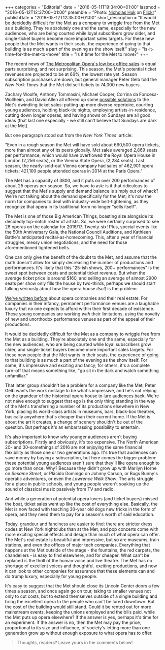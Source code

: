 +++
categories = "Editorial"
date = "2016-05-11T19:34:00+01:00"
lastmod = "2016-05-12T12:37:00+01:00"
preamble = "Photo: [Nicholas Huk](https://www.flickr.com/photos/128359034@N07/17233058042) on [Flickr](https://creativecommons.org/licenses/by/2.0/)"
publishDate = "2016-05-12T12:35:00+01:00"
short_description = "It would be decidedly difficult for the Met as a company to wriggle free from the Met as a building. They're absolutely one and the same, especially for the new audiences, who are being courted while loyal subscribers grow older, and single-ticket buyers become more important sales targets. For these new people that the Met wants in their seats, the experience of going to that building is as much a part of the evening as the show itself."
slug = "is-it-time-for-the-met-to-move"
title = "Is it time for the Met to move?"
+++

The recent news of [The Metropolitan Opera's low box office sales](http://www.nytimes.com/2016/05/07/arts/music/metropolitan-opera-faces-a-slide-in-box-office-revenues.html) is equal parts surprising, and not surprising. This season, the Met's potential ticket revenues are projected to be at 66%, the lowest rate yet. Season subscription purchases are down, but general manager Peter Gelb told the *New York Times* that the Met did sell tickets to 74,000 new buyers. 

Zachary Woolfe, Anthony Tommasini, Michael Cooper, Corrina da Foncesa-Wollheim, and David Allen all offered up some [possible solutions](http://www.nytimes.com/2016/05/08/arts/music/the-met-opera-is-struggling-how-can-it-fill-those-empty-seats.html) to the Met's dwindling ticket sales: putting up more diverse repertoire, courting young audiences, holding black-tie nights, employing artists-in-residence, cutting down longer operas, and having shows on Sundays are all good ideas (that last one especially - we still can't believe that Sundays are dark at the Met).

But one paragraph stood out from the *New York Times*' article:

"Even in a rough season the Met will have sold about 660,500 opera tickets, more than almost any of its peers globally. Met sales averaged 2,869 seats per performance, which would have overflowed the Royal Opera House in London (2,256 seats), or the Vienna State Opera, (2,284 seats). Last season, the nearly-sold-out Vienna company had sales of 462,901 opera tickets; 421,100 people attended operas in 2014 at the Paris Opera."

The Met has a capacity of 3800, and it puts on over 200 performances of about 25 operas per season. So, we have to ask: is it that ridiculous to suggest that the Met's supply and demand balance is simply out of whack? We're not talking about the demand specifically for the Met; it's now the norm for companies to deal with industry-wide belt-tightening, as they recognize that opera in its traditional form no longer "sells itself". 

The Met is one of those Big American Things, boasting size alongside its decidedly top-notch roster of artists. So, we were certainly surprised to see 26 operas on the calendar for 2016/17. Twenty-six! Plus, special events like the 50th Anniversary Gala, the National Council Auditions, and Kathleen Battle's anticipated recital-as-homecoming. This, after a year of financial struggles, messy union negotiations, and the need for those aforementioned tightened belts.

One can only give the benefit of the doubt to the Met, and assume that the math doesn't allow for simply decreasing the number of productions and performances. It's likely that this "25-ish shows, 200+ performances" is the sweet spot between costs and potential ticket revenue. But when the average ticket price is around $160, and selling an average of almost 2900 seats per show only fills the house by two-thirds, perhaps we should start talking seriously about how the opera house *itself* is the problem.

[We've written before](/the-case-for-nomadic-opera/) about opera companies and their real estate. For companies in their infancy, permanent performance venues are a laughable luxury that no one expects to afford within their first decade of existence. These young companies are working *with* their limitations, using the novelty of new and unorthodox performance venues as part of the appeal of their productions.

It would be decidedly difficult for the Met as a company to wriggle free from the Met as a building. They're absolutely one and the same, especially for the new audiences, who are being courted while loyal subscribers grow older, and single-ticket buyers become more important sales targets. For these new people that the Met wants in their seats, the experience of going to that building is as much a part of the evening as the show itself. For some, it's impressive and exciting and fancy; for others, it's a complete turn-off that means something like, "go sit in the dark and watch something unfamiliar." 

That latter group shouldn't be a problem for a company like the Met; Peter Gelb wants the work onstage to be what's impressive, and he's not relying on the grandeur of the historical opera house to lure audiences back. We're not naïve enough to suggest that ego is the only thing standing in the way of the Met's transferring a number of its productions elsewhere in New York, placing its world-class artists in museums, bars, black-box theatres, basically anywhere that's cheaper than their current home. If the Met is about the art it creates, a change of scenery shouldn't be out of the question. But perhaps it's an embarrassing possibility to entertain.

It's also important to know *why* younger audiences aren't buying subscriptions. Firstly and obviously, it's too expensive. The North American 20- and 30-somethings of 2016 are not enjoying the same financial flexibility as those one or two generations ago. It's true that audiences can save money by buying a subscription, but here comes the bigger problem: these potential young audiences aren't sure that they'll like opera enough to go more than once. Why? Because they didn't grow up with Marilyn Horne on *Sesame Street*, or Plácido Domingo on Johnny Carson, or Bugs Bunny's operatic adventures, or even the *Lawrence Welk Show*. The arts struggle for a place in public schools, and young people weren't soaking up the sound of classical music passively from TV and radio.

And while a generation of potential opera lovers (and ticket buyers) missed the boat, ticket sales went up like the cost of everything else. Basically, the Met is now faced with teaching 30-year old dogs new tricks in the form of opera, and they need them to pay for a season's worth of said education.

Today, grandeur and fanciness are easier to find; there are stricter dress codes at New York nightclubs than at the Met, and pop concerts come with more exciting special effects and design than much of what opera can offer. The Met's real estate is beautiful and impressive, but so are museums, train stations, and even the offices of major tech companies. Everything that happens at the Met outside of the stage - the fountains, the red carpets, the chandeliers - is easy to find elsewhere, and for cheaper. What can't be replaced is the thrill of the human voice and live theatre. The Met has no shortage of excellent voices and thoughtful, exciting productions, and now it can look to other companies for assurance that these elements can and do trump luxury, especially for young people.

It's easy to suggest that the Met should close its Lincoln Center doors a few times a season, and once again go on tour, taking to smaller venues not only to cut costs, but to extend themselves outside of a single building and bring the excellent opera to the people who can't be lured downtown. But the cost of the building would still stand. Could it be rented out for more mainstream events, keeping the unions employed and the bills paid, while the Met puts up opera elsewhere? If the answer is yes, perhaps it's time for an experiment. If the answer is no, then the Met may pay the price, proportional to its size and influence, of society's letting more than one generation grow up without enough exposure to what opera has to offer.

>Thoughts, readers? Leave yours in the comments below!
